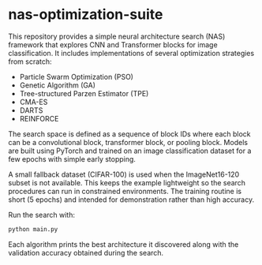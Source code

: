 # nas-optimization-suite

This repository provides a simple neural architecture search (NAS) framework
that explores CNN and Transformer blocks for image classification. It includes
implementations of several optimization strategies from scratch:

- Particle Swarm Optimization (PSO)
- Genetic Algorithm (GA)
- Tree-structured Parzen Estimator (TPE)
- CMA-ES
- DARTS
- REINFORCE

The search space is defined as a sequence of block IDs where each block can be a
convolutional block, transformer block, or pooling block. Models are built using
PyTorch and trained on an image classification dataset for a few epochs with
simple early stopping.

A small fallback dataset (CIFAR-100) is used when the ImageNet16-120 subset is
not available. This keeps the example lightweight so the search procedures can
run in constrained environments. The training routine is short (5 epochs) and
intended for demonstration rather than high accuracy.

Run the search with:

```bash
python main.py
```

Each algorithm prints the best architecture it discovered along with the
validation accuracy obtained during the search.
